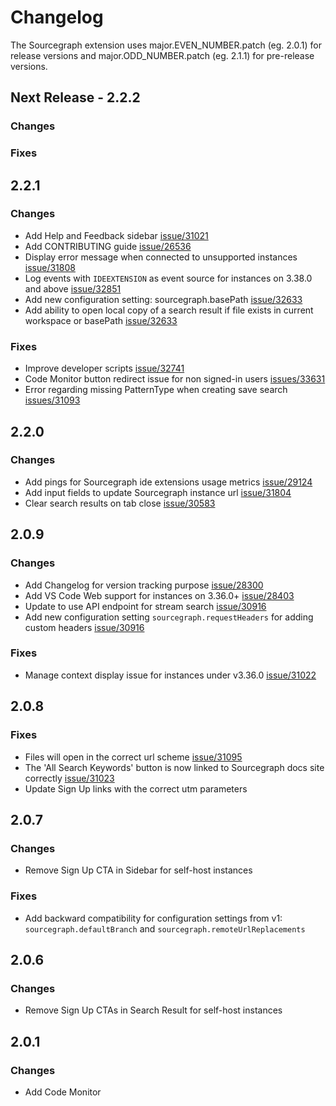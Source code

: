 # Changelog

The Sourcegraph extension uses major.EVEN_NUMBER.patch (eg. 2.0.1) for release versions and major.ODD_NUMBER.patch (eg. 2.1.1) for pre-release versions.

## Next Release - 2.2.2

### Changes

### Fixes

## 2.2.1

### Changes

- Add Help and Feedback sidebar [issue/31021](https://github.com/sourcegraph/sourcegraph/issues/31021)
- Add CONTRIBUTING guide [issue/26536](https://github.com/sourcegraph/sourcegraph/issues/26536)
- Display error message when connected to unsupported instances [issue/31808](https://github.com/sourcegraph/sourcegraph/issues/31808)
- Log events with `IDEEXTENSION` as event source for instances on 3.38.0 and above [issue/32851](https://github.com/sourcegraph/sourcegraph/issues/32851)
- Add new configuration setting: sourcegraph.basePath [issue/32633](https://github.com/sourcegraph/sourcegraph/issues/32633)
- Add ability to open local copy of a search result if file exists in current workspace or basePath [issue/32633](https://github.com/sourcegraph/sourcegraph/issues/32633)

### Fixes

- Improve developer scripts [issue/32741](https://github.com/sourcegraph/sourcegraph/issues/32741)
- Code Monitor button redirect issue for non signed-in users [issues/33631](https://github.com/sourcegraph/sourcegraph/issues/33631)
- Error regarding missing PatternType when creating save search [issues/31093](https://github.com/sourcegraph/sourcegraph/issues/31093)

## 2.2.0

### Changes

- Add pings for Sourcegraph ide extensions usage metrics [issue/29124](https://github.com/sourcegraph/sourcegraph/issues/29124)
- Add input fields to update Sourcegraph instance url [issue/31804](https://github.com/sourcegraph/sourcegraph/issues/31804)
- Clear search results on tab close [issue/30583](https://github.com/sourcegraph/sourcegraph/issues/30583)

## 2.0.9

### Changes

- Add Changelog for version tracking purpose [issue/28300](https://github.com/sourcegraph/sourcegraph/issues/28300)
- Add VS Code Web support for instances on 3.36.0+ [issue/28403](https://github.com/sourcegraph/sourcegraph/issues/28403)
- Update to use API endpoint for stream search [issue/30916](https://github.com/sourcegraph/sourcegraph/issues/30916)
- Add new configuration setting `sourcegraph.requestHeaders` for adding custom headers [issue/30916](https://github.com/sourcegraph/sourcegraph/issues/30916)

### Fixes

- Manage context display issue for instances under v3.36.0 [issue/31022](https://github.com/sourcegraph/sourcegraph/issues/31022)

## 2.0.8

### Fixes

- Files will open in the correct url scheme [issue/31095](https://github.com/sourcegraph/sourcegraph/issues/31095)
- The 'All Search Keywords' button is now linked to Sourcegraph docs site correctly [issue/31023](https://github.com/sourcegraph/sourcegraph/issues/31023)
- Update Sign Up links with the correct utm parameters

## 2.0.7

### Changes

- Remove Sign Up CTA in Sidebar for self-host instances

### Fixes

- Add backward compatibility for configuration settings from v1: `sourcegraph.defaultBranch` and `sourcegraph.remoteUrlReplacements`

## 2.0.6

### Changes

- Remove Sign Up CTAs in Search Result for self-host instances

## 2.0.1

### Changes

- Add Code Monitor
